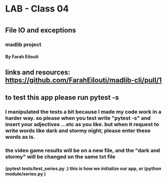 # LAB - Class 04
#
## File IO and exceptions
### madlib project
#### By Farah Eilouti
## links and resources: https://github.com/FarahEilouti/madlib-cli/pull/1
## to test this app please run pytest -s 

### I manipulated the tests a bit because I made my code work in a harder way. so please when you test write "pytest -s" and insert your adjectives ...etc as you like. but when it request to write words like dark and stormy night; please enter these words as is.

### the video game results will be on a new file, and the "dark and stormy" will be changed on the same txt file

#### (pytest tests/test_series.py .) this is how we initialize our app, or (python module/series.py )

